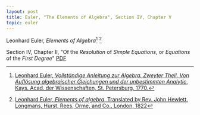 ```yaml
---
layout: post
title: Euler, "The Elements of Algebra", Section IV, Chapter V
topic: euler
---
```


Leonhard Euler, *Elements of Algebra*[^1] [^2]

[^1]: [Leonhard Euler, *Vollständige Anleitung zur Algebra. Zweyter Theil. Von Auflösung algebraischer Gleichungen und der unbestimmten Analytic*, Kays. Acad. der Wissenschaften, St. Petersburg, 1770.](http://www.nbn-resolving.org/urn/resolver.pl?urn=urn:nbn:de:kobv:b4-200905197591)

[^2]: [Leonhard Euler, *Elements of algebra*, Translated by Rev. John Hewlett. Longmans, Hurst, Rees, Orme, and Co., London, 1822](https://archive.org/details/elementsofalgebr00euleuoft/)

Section IV, Chapter II, "Of the *Resolution* of *Simple Equations*, or *Equations* of the *First Degree*" [PDF](/assets/euler/chapV.pdf)